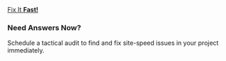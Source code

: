 <article class="[ box  box--highlight ]  [ flag  flag--responsive  flag--rev ]  mb" data-ui-component="Cross-sell promo">
  <div class="flag__img"><a href="/code-reviews/#fix-it-fast" class="btn btn--positive  btn--full">Fix It <b>Fast!</b></a></div>
  <div class="flag__body">
    <h3 class="heading  mb0">Need Answers Now?</h3>
    <p>Schedule a tactical audit to find and fix site-speed issues in your project immediately.</p>
  </div>
</article>
